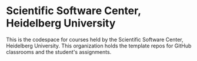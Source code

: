 # Scientific Software Center, Heidelberg University

This is the codespace for courses held by the Scientific Software Center, Heidelberg University. This organization holds the template repos for GitHub classrooms and the student's assignments.
